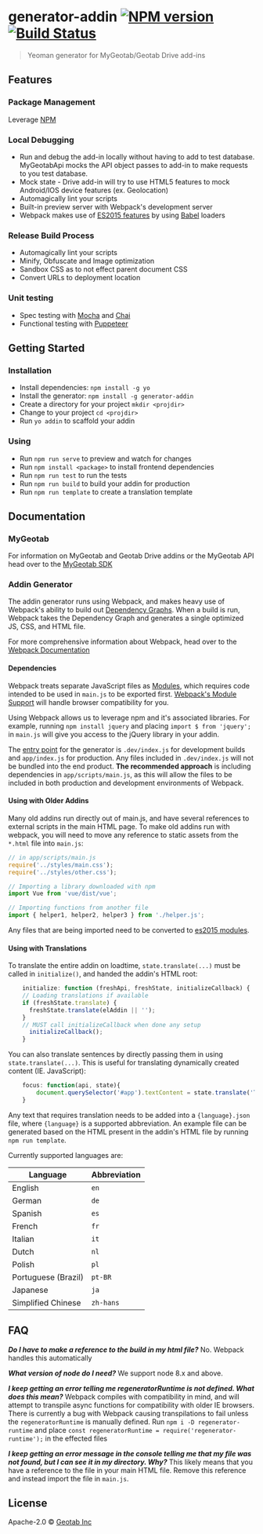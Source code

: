 # generator-addin [![NPM version][npm-image]][npm-url] [![Build Status](https://travis-ci.org/Geotab/generator-addin.svg?branch=master)](https://travis-ci.org/Geotab/generator-addin)

> Yeoman generator for MyGeotab/Geotab Drive add-ins

## Features

### Package Management
Leverage [NPM](https://www.npmjs.com/)

### Local Debugging

- Run and debug the add-in locally without having to add to test database. MyGeotabApi mocks the API object passes to add-in to make requests to you test database.
- Mock state - Drive add-in will try to use HTML5 features to mock Android/IOS device features (ex. Geolocation)
- Automagically lint your scripts
- Built-in preview server with Webpack's development server
- Webpack makes use of [ES2015 features](https://babeljs.io/docs/learn-es2015/) by using [Babel](https://babeljs.io) loaders

### Release Build Process

- Automagically lint your scripts
- Minify, Obfuscate and Image optimization
- Sandbox CSS as to not effect parent document CSS
- Convert URLs to deployment location

### Unit testing

- Spec testing with [Mocha](https://mochajs.org/) and [Chai](http://chaijs.com/)
- Functional testing with [Puppeteer](https://pptr.dev/)

## Getting Started

### Installation
- Install dependencies: `npm install -g yo`
- Install the generator: `npm install -g generator-addin`
- Create a directory for your project `mkdir <projdir>`
- Change to your project `cd <projdir>`
- Run `yo addin` to scaffold your addin

### Using
- Run `npm run serve` to preview and watch for changes
- Run `npm install <package>` to install frontend dependencies
- Run `npm run test` to run the tests
- Run `npm run build` to build your addin for production
- Run `npm run template` to create a translation template
## Documentation

### MyGeotab

For information on MyGeotab and Geotab Drive addins or the MyGeotab API head over to the [MyGeotab SDK](https://my.geotab.com/sdk/default.html)

### Addin Generator

The addin generator runs using Webpack, and makes heavy use of Webpack's ability to build out [Dependency Graphs](https://webpack.js.org/concepts/dependency-graph/). When a build is run, Webpack takes the Dependency Graph and generates a single optimized JS, CSS, and HTML file.

For more comprehensive information about Webpack, head over to the [Webpack Documentation](https://webpack.js.org/concepts/)

#### Dependencies

Webpack treats separate JavaScript files as [Modules](https://developer.mozilla.org/en-US/docs/Web/JavaScript/Guide/Modules), which requires code intended to be used in `main.js` to be exported first. [Webpack's Module Support](https://webpack.js.org/guides/getting-started/#modules) will handle browser compatibility for you.

Using Webpack allows us to leverage npm and it's associated libraries. For example, running `npm install jquery` and placing `import $ from 'jquery';` in `main.js` will give you access to the jQuery library in your addin.

The [entry point](https://webpack.js.org/concepts/#entry) for the generator is `.dev/index.js` for development builds and `app/index.js` for production. Any files included in `.dev/index.js` will not be bundled into the end product. **The recommended approach** is including dependencies in `app/scripts/main.js`, as this will allow the files to be included in both production and development environments of Webpack.


#### Using with Older Addins

Many old addins run directly out of main.js, and have several references to external scripts in the main HTML page. To make old addins run with webpack, you will need to move any reference to static assets from the `*.html` file into `main.js`:

```javascript
// in app/scripts/main.js
require('../styles/main.css');
require('../styles/other.css');

// Importing a library downloaded with npm
import Vue from 'vue/dist/vue';

// Importing functions from another file
import { helper1, helper2, helper3 } from './helper.js';

```

Any files that are being imported need to be converted to [es2015 modules](https://developer.mozilla.org/en-US/docs/Web/JavaScript/Guide/Modules).

#### Using with Translations

To translate the entire addin on loadtime, `state.translate(...)` must be called in `initialize()`, and handed the addin's HTML root:
```javascript
    initialize: function (freshApi, freshState, initializeCallback) {
    // Loading translations if available
    if (freshState.translate) {
      freshState.translate(elAddin || '');
    }
    // MUST call initializeCallback when done any setup
      initializeCallback();
    }
```

You can also translate sentences by directly passing them in using `state.translate(...)`. This is useful for translating dynamically created content (IE. JavaScript): 
```javascript
    focus: function(api, state){
        document.querySelector('#app').textContent = state.translate('Translate this sentence');
    }
```

Any text that requires translation needs to be added into a `{language}.json` file, where `{language}` is a supported abbreviation. An example file can be generated based on the HTML present in the addin's HTML file by running `npm run template`. 

Currently supported languages are:

| Language | Abbreviation |
| ---------|--------------|
| English | `en` |
| German | `de` |
| Spanish | `es` |
| French | `fr` |
| Italian | `it` |
| Dutch | `nl` |
| Polish | `pl` |
| Portuguese (Brazil) | `pt-BR` |
| Japanese | `ja` |
| Simplified Chinese | `zh-hans` |

## FAQ

**_Do I have to make a reference to the build in my html file?_**
No. Webpack handles this automatically

**_What version of node do I need?_**
We support node 8.x and above.

**_I keep getting an error telling me regeneratorRuntime is not defined. What does this mean?_**
Webpack compiles with compatibility in mind, and will attempt to transpile async functions for compatibility with older IE browsers. There is currently a bug with Webpack causing transpilations to fail unless the `regeneratorRuntime` is manually defined. Run `npm i -D regenerator-runtime` and place `const regeneratorRuntime = require('regenerator-runtime');` in the effected files

**_I keep getting an error message in the console telling me that my file was not found, but I can see it in my directory. Why?_**
This likely means that you have a reference to the file in your main HTML file. Remove this reference and instead import the file in `main.js`.

## License

Apache-2.0 © [Geotab Inc](https://geotab.com)

[npm-image]: https://badge.fury.io/js/generator-addin.svg
[npm-url]: https://npmjs.org/package/generator-addin
[travis-image]: https://travis-ci.org/geotab/generator-addin.svg?branch=master
[travis-url]: https://travis-ci.org/geotab/generator-addin
